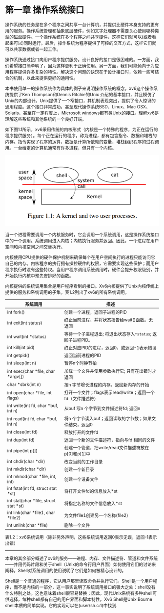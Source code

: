 # 第一章 操作系统接口

操作系统的任务是在多个程序之间共享一台计算机，并提供比硬件本身支持的更有用的服务。操作系统管理和抽象底层硬件，例如文字处理器不需要关心使用哪种类型的磁盘硬件。一个操作系统在多个程序之间共享硬件，这样它们就可以(或者看起来可以)同时运行。最后，操作系统为程序提供了可控的交互方式，这样它们就可以共享数据或者一起工作。

操作系统通过接口向用户程序提供服务。设计良好的接口是很困难的。一方面，我们希望接口简单明了，因为这样更利于正确使用。另一方面，我们可能倾向于为应用程序提供许多复杂的特性。解决这个问题的诀窍在于设计接口时，依赖一些可结合的机制，以此来提供更好的通用性。

本书使用单一的操作系统作为具体的例子来说明操作系统的概念。xv6这个操作系统提供了Ken Thompson和Dennis Ritchie的Unix 介绍的基本接口，并且模仿了Unix的内部设计。Unix提供了一个窄接口，其机制表现突出，提供了令人惊讶的通用程度。这个接口非常成功，甚至现代操作系统BSD、Linux、Mac OSX、Solaris，甚至在一定程度上，Microsoft windows都有类Unix的接口。理解xv6是理解这些系统和其他系统的一个良好开端。

如下图1.1所示，xv6采用传统的内核形式（内核是一个特殊的程序，为正在运行的程序提供服务）。每个正在运行的程序，称为进程，都有包含指令、数据和堆栈的内存。指令实现了程序的运算，数据是计算所依赖的变量，堆栈组织程序的过程调用。一台给定的计算机通常有许多进程，但只有一个内核。

![img](../images/c1/p1.png)

当一个进程需要调用一个内核服务时，它会调用一个系统调用，这是操作系统接口中的一个调用。系统调用进入内核；内核执行服务并返回。因此，一个进程在用户空间和内核空间之间交替执行。

内核使用CPU提供的硬件保护机制来确保每个在用户空间执行的进程只能访问它自己的内存。内核程序的执行拥有操控硬件的权限，它需要实现这些保护；而用户程序执行时没有这些特权。当用户程序调用系统调用时，硬件会提升权限级别，并开始执行内核中预先安排好的函数。

内核提供的系统调用集合是用户程序看到的接口。Xv6内核提供了Unix内核传统上提供的服务和系统调用的子集。表1.2列出了xv6的所有系统调用。

| **系统调用**                          | **描述**                                                     |
| ------------------------------------- | ------------------------------------------------------------ |
| int fork()                            | 创建一个进程，返回子进程的PID                                |
| int exit(int status)                  | 终止当前进程，并将状态报告给wait()函数。无返回               |
| int wait(int *status)                 | 等待一个子进程退出; 将退出状态存入`*status`; 返回子进程PID。 |
| int kill(int pid)                     | 终止对应PID的进程，返回0，或返回-1表示错误                   |
| int getpid()                          | 返回当前进程的PID                                            |
| int sleep(int n)                      | 暂停n个时钟节拍                                              |
| int exec(char *file, char *argv[])    | 加载一个文件并使用参数执行它; 只有在出错时才返回             |
| char *sbrk(int n)                     | 按n 字节增长进程的内存。返回新内存的开始                     |
| int open(char *file, int flags)       | 打开一个文件；flags表示read/write；返回一个fd（文件描述符）  |
| int write(int fd, char *buf, int n)   | 从buf 写n 个字节到文件描述符fd; 返回n                        |
| int read(int fd, char *buf, int n)    | 将n 个字节读入buf；返回读取的字节数；如果文件结束，返回0     |
| int close(int fd)                     | 释放打开的文件fd                                             |
| int dup(int fd)                       | 返回一个新的文件描述符，指向与fd 相同的文件                  |
| int pipe(int p[])                     | 创建一个管道，把write/read文件描述符放在p[0]和p[1]中         |
| int chdir(char *dir)                  | 改变当前的工作目录                                           |
| int mkdir(char *dir)                  | 创建一个新目录                                               |
| int mknod(char *file, int, int)       | 创建一个设备文件                                             |
| int fstat(int fd, struct stat *st)    | 将打开文件fd的信息放入*st                                    |
| int stat(char *file, struct stat *st) | 将指定名称的文件信息放入*st                                  |
| int link(char *file1, char *file2)    | 为文件file1创建另一个名称(file2)                             |
| int unlink(char *file)                | 删除一个文件                                                 |

​		表1.2：xv6系统调用（除非另外声明，这些系统调用返回0表示无误，返回-1表示出错）



---



本章的其余部分概述了xv6的服务——进程、内存、文件描述符、管道和文件系统——并用代码片段和关于shell（Unix的命令行用户界面）如何使用它们的讨论来阐释。Shell对系统调用的使用说明了它们是如何被精心设计的。

Shell是一个普通的程序，它从用户那里读取命令并执行它们。Shell是一个用户程序，而不是内核的一部分，这一事实说明了系统调用接口的强大之处：shell没有什么特别之处。这也意味着shell很容易替换；因此，现代Unix系统有多种shell可供选择，每种shell都有自己的用户界面和脚本特性。Xv6 Shell是Unix Bourne shell本质的简单实现。它的实现可以在(user/sh.c:1)中找到.
